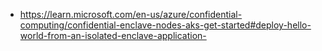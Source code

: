 - https://learn.microsoft.com/en-us/azure/confidential-computing/confidential-enclave-nodes-aks-get-started#deploy-hello-world-from-an-isolated-enclave-application-
